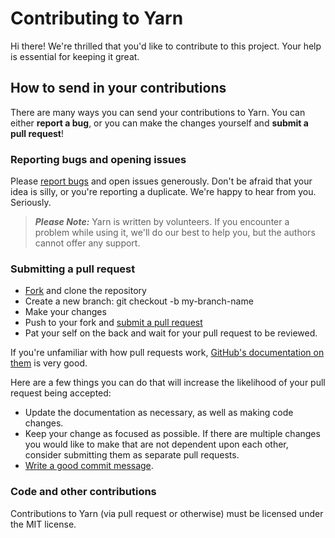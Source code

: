 # Contributing to Yarn

Hi there! We're thrilled that you'd like to contribute to this project. Your help is essential for keeping it great.

## How to send in your contributions

There are many ways you can send your contributions to Yarn. You can either **report a bug**, or you can make the changes yourself and **submit a pull request**!

### Reporting bugs and opening issues

Please [report bugs](https://github.com/YarnSpinnerTool/YarnEditor/issues) and open issues generously. Don't be afraid that your idea is silly, or you're reporting a duplicate. We're happy to hear from you. Seriously.

> ***Please Note:*** Yarn is written by volunteers. If you encounter a problem while using it, we'll do our best to help you, but the authors cannot offer any support.

### Submitting a pull request

* [Fork](https://github.com/YarnSpinnerTool/YarnEditor/fork) and clone the repository
* Create a new branch: git checkout -b my-branch-name
* Make your changes
* Push to your fork and [submit a pull request](https://github.com/YarnSpinnerTool/YarnEditor/compare)
* Pat your self on the back and wait for your pull request to be reviewed.

If you're unfamiliar with how pull requests work, [GitHub's documentation on them](https://help.github.com/articles/using-pull-requests/) is very good.

Here are a few things you can do that will increase the likelihood of your pull request being accepted:

* Update the documentation as necessary, as well as making code changes.
* Keep your change as focused as possible. If there are multiple changes you would like to make that are not dependent upon each other, consider submitting them as separate pull requests.
* [Write a good commit message](http://tbaggery.com/2008/04/19/a-note-about-git-commit-messages.html).

### Code and other contributions

Contributions to Yarn (via pull request or otherwise) must be licensed under the MIT license.
